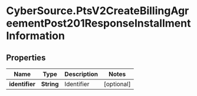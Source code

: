 # CyberSource.PtsV2CreateBillingAgreementPost201ResponseInstallmentInformation

## Properties
Name | Type | Description | Notes
------------ | ------------- | ------------- | -------------
**identifier** | **String** | Identifier  | [optional] 


